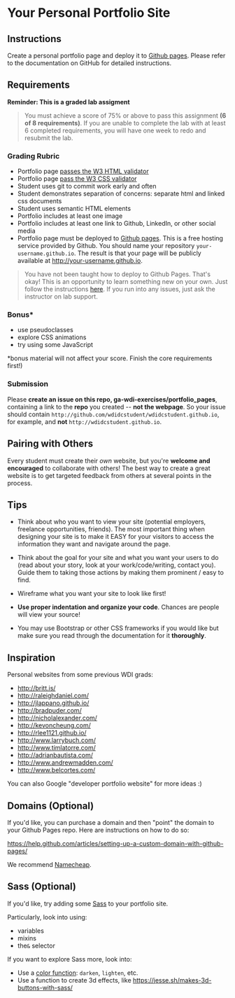 # Your Personal Portfolio Site

## Instructions

Create a personal portfolio page and deploy it to [Github pages](https://pages.github.com/). Please refer to the documentation on GitHub for detailed instructions.

## Requirements

**Reminder: This is a graded lab assigment**


>You must achieve a score of 75% or above to pass this assignment **(6 of 8 requirements)**. If you are unable to complete the lab with at least 6 completed requirements, you will have one week to redo and resubmit the lab.


### Grading Rubric

- Portfolio page [passes the W3 HTML validator](https://validator.w3.org/#validate_by_input)
- Portfolio page [pass the W3 CSS validator](https://jigsaw.w3.org/css-validator/#validate_by_input)
- Student uses git to commit work early and often
- Student demonstrates separation of concerns: separate html and linked css documents
- Student uses semantic HTML elements
- Portfolio includes at least one image
- Portfolio includes at least one link to Github, LinkedIn, or other social media
- Portfolio page must be deployed to [Github pages](https://pages.github.com). This is a free hosting service provided by Github. You should name your repository `your-username.github.io`. The result is that your page will be publicly available at http://your-username.github.io.
> You have not been taught how to deploy to Github Pages. That's okay! This is an opportunity to learn something new on your own. Just follow the instructions [here](https://pages.github.com/). If you run into any issues, just ask the instructor on lab support.

### Bonus*

- use pseudoclasses
- explore CSS animations
- try using some JavaScript

*bonus material will not affect your score. Finish the core requirements first!)

### Submission

Please **create an issue on this repo, ga-wdi-exercises/portfolio_pages**, containing a link to the **repo** you created -- **not the webpage**. So your issue should contain `http://github.com/wdidcstudent/wdidcstudent.github.io`, for example, and **not** `http://wdidcstudent.github.io`.

## Pairing with Others

Every student must create their *own* website, but you're **welcome and encouraged** to collaborate with others! The best way to create a great website is to get targeted feedback from others at several points in the process.

## Tips

- Think about who you want to view your site (potential employers, freelance opportunities, friends). The most important thing when designing your site is to make it EASY for your visitors to access the information they want and navigate around the page.

- Think about the goal for your site and what you want your users to do (read about your story, look at your work/code/writing, contact you). Guide them to taking those actions by making them prominent / easy to find.

- Wireframe what you want your site to look like first!

- **Use proper indentation and organize your code**. Chances are people will view your source!

- You may use Bootstrap or other CSS frameworks if you would like but make sure you read through the documentation for it **thoroughly**.

## Inspiration

Personal websites from some previous WDI grads:

- http://britt.is/
- http://raleighdaniel.com/
- http://jlappano.github.io/
- http://bradpuder.com/
- http://nicholalexander.com/
- http://kevoncheung.com/
- http://rlee1121.github.io/
- http://www.larrybuch.com/
- http://www.timlatorre.com/
- http://adrianbautista.com/
- http://www.andrewmadden.com/
- http://www.belcortes.com/

You can also Google "developer portfolio website" for more ideas :)

## Domains (Optional)

If you'd like, you can purchase a domain and then "point" the domain to your Github Pages repo. Here are instructions on how to do so:

https://help.github.com/articles/setting-up-a-custom-domain-with-github-pages/

We recommend [Namecheap](https://www.namecheap.com/).

## Sass (Optional)

If you'd like, try adding some [Sass](http://sass-lang.com/) to your portfolio site.

Particularly, look into using:

- variables
- mixins
- the`&` selector

If you want to explore Sass more, look into:

- Use a [color function](http://sass-lang.com/documentation/Sass/Script/Functions.html): `darken`, `lighten`, etc.
- Use a function to create 3d effects, like https://jesse.sh/makes-3d-buttons-with-sass/
